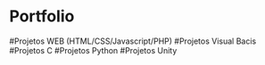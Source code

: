 # Portfolio
#Projetos WEB (HTML/CSS/Javascript/PHP)
#Projetos Visual Bacis
#Projetos C
#Projetos Python
#Projetos Unity
